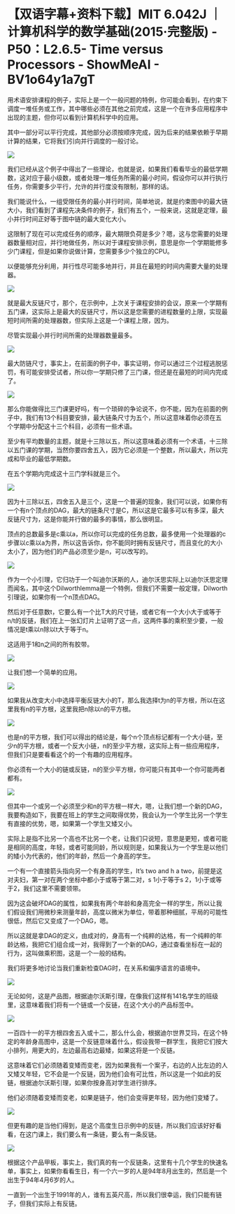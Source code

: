 # 【双语字幕+资料下载】MIT 6.042J ｜ 计算机科学的数学基础(2015·完整版) - P50：L2.6.5- Time versus Processors - ShowMeAI - BV1o64y1a7gT

用术语安排课程的例子，实际上是一个一般问题的特例，你可能会看到，在约束下调度一堆任务或工作，其中哪些必须在其他之前完成，这是一个在许多应用程序中出现的主题，但你可以看到计算机科学中的应用。

其中一部分可以平行完成，其他部分必须按顺序完成，因为后来的结果依赖于早期计算的结果，它将我们引向并行调度的一般讨论。



![](img/bc3dec88ab7a54916ebb58a8f7083ac6_1.png)

我们已经从这个例子中得出了一些理论，也就是说，如果我们看看毕业的最低学期数，这对应于最小级数，或者处理一堆任务所需的最小时间，假设你可以并行执行任务，你需要多少平行，允许的并行度没有限制，那样的话。

我们能说什么，一组受限任务的最小并行时间，简单地说，就是约束图中的最大链大小，我们看到了课程先决条件的例子，我们有五个，一般来说，这就是定理，最小并行时间正好等于图中链的最大变化大小。

这限制了现在可以完成任务的顺序，最大期限负荷是多少？嗯，这与您需要的处理器数量相对应，并行地做任务，所以对于课程安排示例，意思是你一个学期能修多少门课程，但是如果你说做计算，您需要多少个独立的CPU。

以便能够充分利用，并行性尽可能多地并行，并且在最短的时间内需要大量的处理器。

![](img/bc3dec88ab7a54916ebb58a8f7083ac6_3.png)

就是最大反链尺寸，那个，在示例中，上次关于课程安排的会议，原来一个学期有五门课，这实际上是最大的反链尺寸，所以这是您需要的进程数量的上限，实现最短时间所需的处理器数，但实际上这是一个课程上限，因为。

尽管实现最小并行时间所需的处理器数量最多。

![](img/bc3dec88ab7a54916ebb58a8f7083ac6_5.png)

最大防链尺寸，事实上，在前面的例子中，事实证明，你可以通过三个过程逃脱惩罚，有可能安排受试者，所以你一学期只修了三门课，但还是在最短的时间内完成了。



![](img/bc3dec88ab7a54916ebb58a8f7083ac6_7.png)

那么你能做得比三门课更好吗，有一个琐碎的争论说不，你不能，因为在前面的例子中，我们有13个科目要安排，最大链条尺寸为五个，所以这意味着你必须在五个学期中分配这十三个科目，必须有一些术语。

至少有平均数量的主题，就是十三除以五，所以这意味着必须有一个术语，十三除以五门课的学期，当然你要四舍五入，因为它必须是一个整数，所以最大，所以完成和毕业的最低学期数。

在五个学期内完成这十三门学科就是三个。

![](img/bc3dec88ab7a54916ebb58a8f7083ac6_9.png)

因为十三除以五，四舍五入是三个，这是一个普遍的现象，我们可以说，如果你有一个有n个顶点的DAG，最大的链条尺寸是C，所以这是它最多可以有多深，最大反链尺寸为，这是你能并行做的最多的事情，那么很明显。

顶点的总数最多是c乘以a，所以你可以完成的任务总数，最多使用一个处理器的c步骤以c乘以a为界，所以这告诉你，你不能同时拥有反链尺寸，而且变化的大小太小了，因为他们的产品必须至少是n，可以改写的。



![](img/bc3dec88ab7a54916ebb58a8f7083ac6_11.png)

作为一个小引理，它归功于一个叫迪尔沃斯的人，迪尔沃思实际上以迪尔沃思定理而闻名，其中这个Dilworthlemma是一个特例，但我们不需要一般定理，Dilworth引理说，如果你有一个n顶点DAG。

然后对于任意数t，它要么有一个比T大的尺寸链，或者它有一个大小大于或等于n/t的反链，我们在上一张幻灯片上证明了这一点，这两件事的乘积至少要，一般情况是t乘以n除以t大于等于n。

这适用于1和n之间的所有胶带。

![](img/bc3dec88ab7a54916ebb58a8f7083ac6_13.png)

让我们想一个简单的应用。

![](img/bc3dec88ab7a54916ebb58a8f7083ac6_15.png)

如果我从改变大小中选择平衡反链大小的T，那么我选择t为n的平方根，所以在这里我有n的平方根，这里我把n除以n的平方根。



![](img/bc3dec88ab7a54916ebb58a8f7083ac6_17.png)

也是n的平方根，我们可以得出的结论是，每个n个顶点标记都有一个大小链，至少n的平方根，或者一个反大小链，n的至少平方根，这实际上有一些应用程序，但我们只是要看看这个的一个有趣的应用程序。

你必须有一个大小的链或反链，n的至少平方根，你可能只有其中一个你可能两者都有。

![](img/bc3dec88ab7a54916ebb58a8f7083ac6_19.png)

但其中一个或另一个必须至少和n的平方根一样大，嗯，让我们想一个新的DAG，我要构造如下，我要在班上的学生之间取得优势，我会认为一个学生比另一个学生有直接的优势，嗯，如果第一个学生又矮又小。

实际上是指不比另一个高也不比另一个老，让我们只说短，意思是更短，或者可能是相同的高度，年轻，或者可能同龄，所以规则是，如果我认为一个学生是以他们的矮小为代表的，他们的年龄，然后一个身高的学生。

一个有一个直接箭头指向另一个有身高的学生，It’s two and h a two，前提是这对夫妇，第一对在两个坐标中都小于或等于第二对，s 1小于等于s 2，1小于或等于2，我们这里不需要领带。

因为这会破坏DAG的属性，如果我有两个年龄和身高完全一样的学生，所以让我们假设我们用微秒来测量年龄，高度以微米为单位，带着那种细腻，平局的可能性很低，然后它又变成了一个DAG，嗯。

所以这就是拿DAG的定义，由成对的，身高有一个纯粹的达格，有一个纯粹的年龄达格，我把它们组合成一对，我得到了一个新的DAG，通过查看坐标在一起的行为，这叫做乘积图，这是一个一般的结构。

我们将更多地讨论当我们重新检查DAG时，在关系和偏序语言的语境中。

![](img/bc3dec88ab7a54916ebb58a8f7083ac6_21.png)

无论如何，这是产品图，根据迪尔沃斯引理，在像我们这样有141名学生的班级里，这意味着我们将有一个链或一个反链，在这个大小的产品标签中。



![](img/bc3dec88ab7a54916ebb58a8f7083ac6_23.png)

一百四十一的平方根四舍五入或十二，那么什么会，根据迪尔世界艾玛，在这个特定的年龄身高图中，这是一个反链意味着什么，假设我带一群学生，我把它们按大小排列，用更大的，左边最高右边最矮，如果这将是一个反链。

这意味着它们必须随着变矮而变老，因为如果我有一个案子，右边的人比左边的人又矮又年轻，它不会是一个反链，因为他们会有可比性，所以这是一个如此的反链，根据迪尔沃斯引理，如果你按身高对学生进行排序。

他们必须随着变矮而变老，如果是链子，他们会变得更年轻，因为他们变矮了。

![](img/bc3dec88ab7a54916ebb58a8f7083ac6_25.png)

但更有趣的是当他们得到，是这个高度生日示例中的反链，所以我们应该好好看看，在这门课上，我们要么有一条链，要么有一条反链。



![](img/bc3dec88ab7a54916ebb58a8f7083ac6_27.png)

根据这个产品甲板，事实上，我们真的有一个反链条，这里有十几个学生的快速名单，事实上，如果你看看生日，有一个六一岁的人是94年8月出生的，然后是一个出生于94年4月6岁的人。

一直到一个出生于1991年的人，谁有五英尺高，所以我们很幸运，我们只能有链子，但我们实际上有反链。